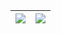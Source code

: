 | <a href="#"><img src="https://github-readme-stats.vercel.app/api?username=itsxrgon&show_icons=true&theme=transparent&hide=prs,contribs&hide_border=true"></a> | <a href="#"><img src="https://github-readme-stats.vercel.app/api/top-langs/?username=itsxrgon&theme=transparent&layout=compact&hide_border=true"></a> |
| ----------- | ----------- |
